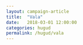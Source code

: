 ```yaml
---
layout: campaign-article
title:  "Vala"
date:   2018-03-01 12:00:00
categories: hugud
permalink: /hugud/vala
---
```



